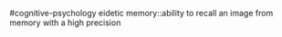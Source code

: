 #cognitive-psychology 
eidetic memory::ability to recall an image from memory with a high precision
<!--SR:!2024-04-11,1,230-->